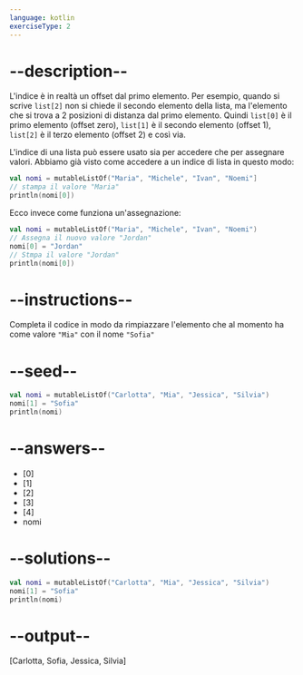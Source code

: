 ```yaml
---
language: kotlin
exerciseType: 2
---
```


# --description--

L'indice è in realtà un offset dal primo elemento. Per esempio, quando si scrive `list[2]` non si chiede il secondo elemento della lista, ma l'elemento che si trova a 2 posizioni di distanza dal primo elemento. Quindi `list[0]` è il primo elemento (offset zero), `list[1]` è il secondo elemento (offset 1), `list[2]` è il terzo elemento (offset 2) e così via.

L'indice di una lista può essere usato sia per accedere che per assegnare valori.
Abbiamo già visto come accedere a un indice di lista in questo modo:
```kotlin
val nomi = mutableListOf("Maria", "Michele", "Ivan", "Noemi"]
// stampa il valore "Maria"
println(nomi[0])
```
Ecco invece come funziona un'assegnazione:
```kotlin
val nomi = mutableListOf("Maria", "Michele", "Ivan", "Noemi")
// Assegna il nuovo valore "Jordan"
nomi[0] = "Jordan"
// Stmpa il valore "Jordan"
println(nomi[0])
```

# --instructions--

Completa il codice in modo da rimpiazzare l'elemento che al momento ha come valore `"Mia"` con il nome `"Sofia"`

# --seed--

```kotlin
val nomi = mutableListOf("Carlotta", "Mia", "Jessica", "Silvia")
nomi[1] = "Sofia"
println(nomi)
```

# --answers--

- [0]
- [1]
- [2]
- [3]
- [4]
- nomi

# --solutions--

```kotlin
val nomi = mutableListOf("Carlotta", "Mia", "Jessica", "Silvia")
nomi[1] = "Sofia"
println(nomi)
```

# --output--

[Carlotta, Sofia, Jessica, Silvia]
